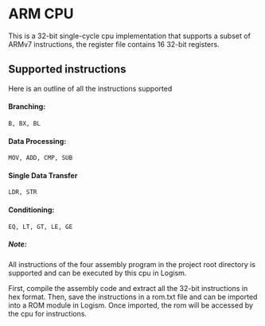 # ARM CPU

This is a 32-bit single-cycle cpu implementation that supports a subset of ARMv7 instructions, the register file contains 16 32-bit registers.

## Supported instructions
Here is an outline of all the instructions supported

#### Branching:
```
B, BX, BL
```

#### Data Processing:
```
MOV, ADD, CMP, SUB
```

#### Single Data Transfer
```
LDR, STR
```

#### Conditioning:
```
EQ, LT, GT, LE, GE
```

##### Note:
All instructions of the four assembly program in the project root directory is supported and can be executed by this cpu in Logism.

First, compile the assembly code and extract all the 32-bit instructions in hex format. Then, save the instructions in a rom.txt file and can be imported into a ROM module in Logism. Once imported, the rom will be accessed by the cpu for instructions.
